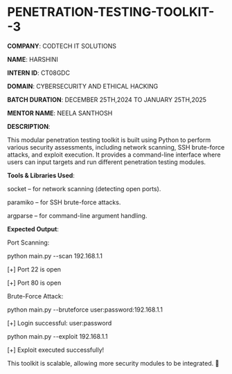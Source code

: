 # PENETRATION-TESTING-TOOLKIT--3

**COMPANY**: CODTECH IT SOLUTIONS

**NAME**: HARSHINI

**INTERN ID**: CT08GDC

**DOMAIN**: CYBERSECURITY AND ETHICAL HACKING

**BATCH DURATION**: DECEMBER 25TH,2024 TO JANUARY 25TH,2025

**MENTOR NAME**: NEELA SANTHOSH

**DESCRIPTION**:
 
  This modular penetration testing toolkit is built using Python to perform various security assessments, including network scanning, SSH brute-force attacks, and exploit execution. It provides a command-line interface where users can input targets and run different penetration testing modules.

**Tools & Libraries Used**:

socket – for network scanning (detecting open ports).

paramiko – for SSH brute-force attacks.

argparse – for command-line argument handling.

**Expected Output**:

Port Scanning:

python main.py --scan 192.168.1.1

[+] Port 22 is open

[+] Port 80 is open

Brute-Force Attack:

python main.py --bruteforce user:password:192.168.1.1

[+] Login successful: user:password

python main.py --exploit 192.168.1.1

[+] Exploit executed successfully!

This toolkit is scalable, allowing more security modules to be integrated. 🚀








   
